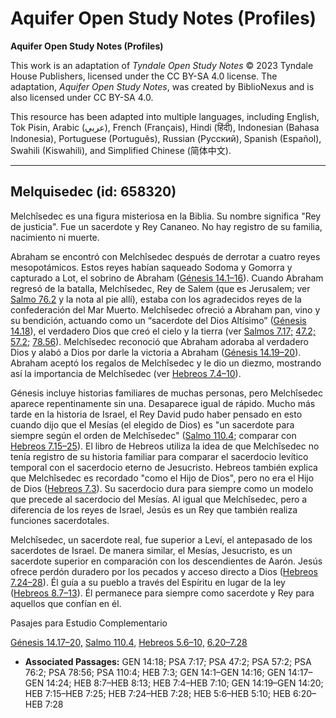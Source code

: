 # Aquifer Open Study Notes (Profiles)

**Aquifer Open Study Notes (Profiles)**

This work is an adaptation of *Tyndale Open Study Notes* © 2023 Tyndale House Publishers, licensed under the CC BY\-SA 4\.0 license. The adaptation, *Aquifer Open Study Notes*, was created by BiblioNexus and is also licensed under CC BY\-SA 4\.0\.

This resource has been adapted into multiple languages, including English, Tok Pisin, Arabic (عربي), French (Français), Hindi (हिंदी), Indonesian (Bahasa Indonesia), Portuguese (Português), Russian (Русский), Spanish (Español), Swahili (Kiswahili), and Simplified Chinese (简体中文).



--------------------------------

## Melquisedec (id: 658320)

Melchîsedec es una figura misteriosa en la Biblia. Su nombre significa "Rey de justicia". Fue un sacerdote y Rey Cananeo. No hay registro de su familia, nacimiento ni muerte.

Abraham se encontró con Melchîsedec después de derrotar a cuatro reyes mesopotámicos. Estos reyes habían saqueado Sodoma y Gomorra y capturado a Lot, el sobrino de Abraham ([Génesis 14\.1–16](https://ref.ly/Gen14:1-Gen14:16)). Cuando Abraham regresó de la batalla, Melchîsedec, Rey de Salem (que es Jerusalem; ver [Salmo 76\.2](https://ref.ly/Ps76:2) y la nota al pie allí), estaba con los agradecidos reyes de la confederación del Mar Muerto. Melchîsedec ofreció a Abraham pan, vino y su bendición, actuando como un “sacerdote del Dios Altísimo” ([Génesis 14\.18](https://ref.ly/Gen14:18)), el verdadero Dios que creó el cielo y la tierra (ver [Salmos 7\.17;](https://ref.ly/Ps7:17) [47\.2;](https://ref.ly/Ps47:2) [57\.2;](https://ref.ly/Ps57:2) [78\.56](https://ref.ly/Ps78:56)). Melchîsedec reconoció que Abraham adoraba al verdadero Dios y alabó a Dios por darle la victoria a Abraham ([Génesis 14\.19–20](https://ref.ly/Gen14:19-Gen14:20)). Abraham aceptó los regalos de Melchîsedec y le dio un diezmo, mostrando así la importancia de Melchîsedec (ver [Hebreos 7\.4–10](https://ref.ly/Heb7:4-Heb7:10)).

Génesis incluye historias familiares de muchas personas, pero Melchîsedec aparece repentinamente sin una. Desaparece igual de rápido. Mucho más tarde en la historia de Israel, el Rey David pudo haber pensado en esto cuando dijo que el Mesías (el elegido de Dios) es "un sacerdote para siempre según el orden de Melchîsedec" ([Salmo 110\.4](https://ref.ly/Ps110:4); comparar con [Hebreos 7\.15–25](https://ref.ly/Heb7:15-Heb7:25)). El libro de Hebreos utiliza la idea de que Melchîsedec no tenía registro de su historia familiar para comparar el sacerdocio levítico temporal con el sacerdocio eterno de Jesucristo. Hebreos también explica que Melchîsedec es recordado "como el Hijo de Dios", pero no era el Hijo de Dios ([Hebreos 7\.3](https://ref.ly/Heb7:3)). Su sacerdocio dura para siempre como un modelo que precede al sacerdocio del Mesías. Al igual que Melchîsedec, pero a diferencia de los reyes de Israel, Jesús es un Rey que también realiza funciones sacerdotales.

Melchîsedec, un sacerdote real, fue superior a Leví, el antepasado de los sacerdotes de Israel. De manera similar, el Mesías, Jesucristo, es un sacerdote superior en comparación con los descendientes de Aarón. Jesús ofrece perdón duradero por los pecados y acceso directo a Dios ([Hebreos 7\.24–28](https://ref.ly/Heb7:24-Heb7:28)). Él guía a su pueblo a través del Espíritu en lugar de la ley ([Hebreos 8\.7–13](https://ref.ly/Heb8:7-Heb8:13)). Él permanece para siempre como sacerdote y Rey para aquellos que confían en él.

Pasajes para Estudio Complementario

[Génesis 14\.17–20,](https://ref.ly/Gen14:17-Gen14:24) [Salmo 110\.4,](https://ref.ly/Ps110:4) [Hebreos 5\.6–10,](https://ref.ly/Heb5:6-Heb5:10) [6\.20–7\.28](https://ref.ly/Heb6:20-Heb7:28)

* **Associated Passages:** GEN 14:18; PSA 7:17; PSA 47:2; PSA 57:2; PSA 76:2; PSA 78:56; PSA 110:4; HEB 7:3; GEN 14:1–GEN 14:16; GEN 14:17–GEN 14:24; HEB 8:7–HEB 8:13; HEB 7:4–HEB 7:10; GEN 14:19–GEN 14:20; HEB 7:15–HEB 7:25; HEB 7:24–HEB 7:28; HEB 5:6–HEB 5:10; HEB 6:20–HEB 7:28


